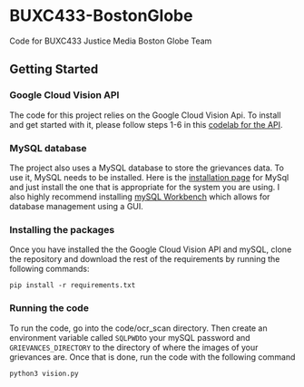 # BUXC433-BostonGlobe
Code for BUXC433 Justice Media Boston Globe Team

## Getting Started
### Google Cloud Vision API
The code for this project relies on the Google Cloud Vision Api. To install and get started with it, please follow steps 1-6 in this [codelab for the API](https://codelabs.developers.google.com/codelabs/cloud-vision-api-python#0).
### MySQL database
The project also uses a MySQL database to store the grievances data. To use it, MySQL needs to be installed. Here is the [installation page](https://dev.mysql.com/doc/mysql-installation-excerpt/5.7/en/) for MySql and just install the one that is appropriate for the system you are using. I also highly recommend installing [mySQL Workbench](https://www.mysql.com/products/workbench/) which allows for database management using a GUI.
### Installing the packages
Once you have installed the the Google Cloud Vision API and mySQL, clone the repository and download the rest of the requirements by running the following commands:
```
pip install -r requirements.txt
```
### Running the code
To run the code, go into the code/ocr_scan directory. Then create an environment variable called `SQLPWD`to your mySQL password and `GRIEVANCES_DIRECTORY` to the directory of where the images of your grievances are. Once that is done, run the code with the following command
```
python3 vision.py
```
